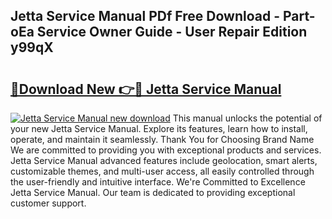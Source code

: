 ## Jetta Service Manual PDf Free Download - Part-oEa Service Owner Guide - User Repair Edition y99qX

# <h2><a href="http://bc35459.oget.top/?id=Jetta+Service+Manual">🔗Download New 👉🔴 Jetta Service Manual</a></h2>

[![Jetta Service Manual new download](https://i.imgur.com/5g1atiW.png)](http://bc35459.oget.top/?id=Jetta+Service+Manual)
This manual unlocks the potential of your new Jetta Service Manual. Explore its features, learn how to install, operate, and maintain it seamlessly. Thank You for Choosing Brand Name We are committed to providing you with exceptional products and services. Jetta Service Manual advanced features include geolocation, smart alerts, customizable themes, and multi-user access, all easily controlled through the user-friendly and intuitive interface. We're Committed to Excellence Jetta Service Manual. Our team is dedicated to providing exceptional customer support.
